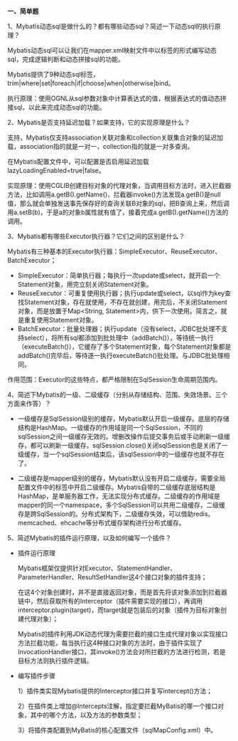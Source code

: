 **一、简单题**

1、Mybatis动态sql是做什么的？都有哪些动态sql？简述一下动态sql的执行原理？

Mybatis动态sql可以让我们在mapper.xml映射文件中以标签的形式编写动态sql，完成逻辑判断和动态拼接sql的功能。

Mybatis提供了9种动态sql标签，trim|where|set|foreach|if|choose|when|otherwise|bind。

执行原理：使用OGNL从sql参数对象中计算表达式的值，根据表达式的值动态拼接sql，以此来完成动态sql的功能。

 

2、Mybatis是否支持延迟加载？如果支持，它的实现原理是什么？

支持，Mybatis仅支持association关联对象和collection关联集合对象的延迟加载，association指的就是一对一，collection指的就是一对多查询。

在Mybatis配置文件中，可以配置是否启用延迟加载lazyLoadingEnabled=true|false。

实现原理：使用CGLIB创建目标对象的代理对象，当调用目标方法时，进入拦截器方法，比如调用a.getB().getName()，拦截器invoke()方法发现a.getB()是null值，那么就会单独发送事先保存好的查询关联B对象的sql，把B查询上来，然后调用a.setB(b)，于是a的对象b属性就有值了，接着完成a.getB().getName()方法的调用。

 

3、Mybatis都有哪些Executor执行器？它们之间的区别是什么？

Mybatis有三种基本的Executor执行器：SimpleExecutor、ReuseExecutor、BatchExecutor；

- SimpleExecutor：简单执行器；每执行一次update或select，就开启一个Statement对象，用完立刻关闭Statement对象。
- ReuseExecutor：可重复使用执行器；执行update或select，以sql作为key查找Statement对象，存在就使用，不存在就创建，用完后，不关闭Statement对象，而是放置于Map<String,     Statement>内，供下一次使用。简言之，就是重复使用Statement对象。
- BatchExecutor：批量处理器；执行update（没有select，JDBC批处理不支持select），将所有sql都添加到批处理中（addBatch()），等待统一执行（executeBatch()），它缓存了多个Statement对象，每个Statement对象都是addBatch()完毕后，等待逐一执行executeBatch()批处理。与JDBC批处理相同。

 作用范围：Executor的这些特点，都严格限制在SqlSession生命周期范围内。

 

4、简述下Mybatis的一级、二级缓存（分别从存储结构、范围、失效场景。三个方面来作答）？

- 一级缓存是SqlSession级别的缓存，Mybatis默认开启一级缓存。底层的存储结构是HashMap。一级缓存的作用域是同一个SqlSession，不同的sqlSession之间一级缓存无效的。增删改操作后提交事务后或手动刷新一级缓存，都可以刷新一级缓存。sqlSession.close()关闭sqlSession也是关闭了一级缓存，当一个sqlSession结束后，该sqlSession中的一级缓存也就不存在了。

- 二级缓存是mapper级别的缓存，Mybatis默认没有开启二级缓存，需要全局配置文件中的<settings>标签中开启二级缓存。Mybatis自带的二级缓存底层结构是HashMap，是单服务器工作，无法实现分布式缓存。二级缓存的作用域是mapper的同一个namespace，多个SqlSession可以共用二级缓存，二级缓存是跨SqlSession的。分布式架构下，二级缓存失效，可以借助redis、memcached、ehcache等分布式缓存架构进行分布式缓存。

 

5、简述Mybatis的插件运行原理，以及如何编写一个插件？

- 插件运行原理

  Mybatis框架仅提供针对Executor、StatementHandler、ParameterHandler、ResultSetHandler这4个接口对象的插件支持；

  在这4个对象创建时，并不是直接返回对象，而是首先将该对象添加到拦截器链中，然后获取所有的Interceptor（插件需要实现的接口），再调用interceptor.plugin(target)，而target就是包装后的对象（插件为目标对象创建代理对象）；

  Mybatis的插件利用JDK动态代理为需要拦截的接口生成代理对象以实现接口方法拦截功能，每当执行这4种接口对象的方法时，由于插件实现了InvocationHandler接口，其invoke()方法会对所拦截的方法进行检测，若是目标方法则执行插件逻辑。

- 编写插件步骤

  1）插件类实现Mybatis提供的Interceptor接口并复写intercept()方法；

  2）在插件类上增加@Intercepts注解，指定要拦截MyBatis的哪一个接口对象，其中的哪个方法，以及方法的参数类型；

  3）将插件类配置到MyBatis的核心配置文件（sqlMapConfig.xml）中。